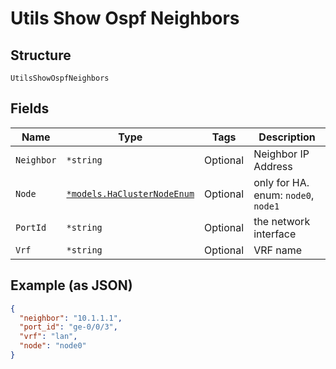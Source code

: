 
# Utils Show Ospf Neighbors

## Structure

`UtilsShowOspfNeighbors`

## Fields

| Name | Type | Tags | Description |
|  --- | --- | --- | --- |
| `Neighbor` | `*string` | Optional | Neighbor IP Address |
| `Node` | [`*models.HaClusterNodeEnum`](../../doc/models/ha-cluster-node-enum.md) | Optional | only for HA. enum: `node0`, `node1` |
| `PortId` | `*string` | Optional | the network interface |
| `Vrf` | `*string` | Optional | VRF name |

## Example (as JSON)

```json
{
  "neighbor": "10.1.1.1",
  "port_id": "ge-0/0/3",
  "vrf": "lan",
  "node": "node0"
}
```


